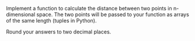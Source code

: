 Implement a function to calculate the distance between two points in n-dimensional space. The two points will be passed to your function as arrays of the same length (tuples in Python).

Round your answers to two decimal places.